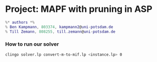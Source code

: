 # Project: MAPF with pruning in ASP

```lua
%* authors *%
% Ben Kampmann, 803374, kampmann2@uni-potsdam.de
% Till Zemann, 808255, till.zemann@uni-potsdam.de
```

### How to run our solver

```bash
clingo solver.lp convert-m-to-mif.lp <instance.lp> 0
```
